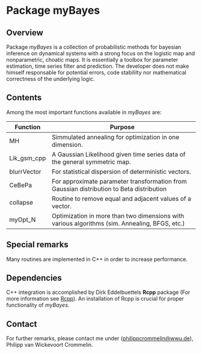 # Package myBayes #

## Overview ##
Package *myBayes* is a collection of probabilistic methods for bayesian inference on dynamical systems with a strong focus on the logistic map and nonparametric, choatic maps.
It is essentially a toolbox for parameter estimation, time series filter and prediction. The developer does not make himself responsable for potential errors, code stabililty nor mathematical correctness of the underlying logic.

## Contents ##
Among the most important functions available in *myBayes* are:

Function | Purpose
---------|----------
MH | Simmulated annealing for optimization in one dimension.
Lik_gsm_cpp | A Gaussian Likelihood given time series data of the general symmetric map.
blurrVector | For statistical dispersion of deterministic vectors.
CeBePa | For approximate parameter transformation from Gaussian distribution to Beta distribution
collapse | Routine to remove equal and adjacent values of a vector.
myOpt_N | Optimization in more than two dimensions with various algorithms (sim. Annealing, BFGS, etc.)

## Special remarks ##
Many routines are implemented in C++ in order to increase performance. 

## Dependencies ##
C++ integration is accomplished by Dirk Eddelbuettels **Rcpp** package (For more information see [Rcpp](http://rcpp.org/)). An installation of Rcpp is crucial for proper functionality of *myBayes*.

## Contact ##
For further remarks, please contact me under (philippcrommelin@wwu.de), Philipp van Wickevoort Crommelin.

